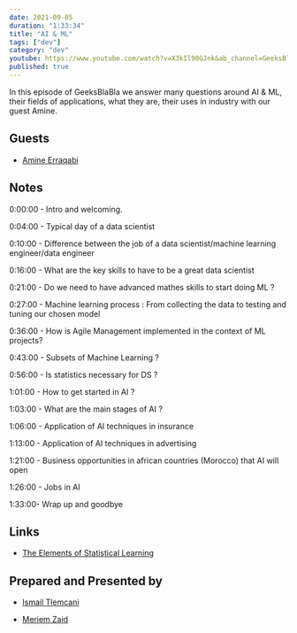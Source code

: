 ```yaml
---
date: 2021-09-05
duration: "1:33:34"
title: "AI & ML"
tags: ["dev"]
category: "dev"
youtube: https://www.youtube.com/watch?v=X3kIl90GJnk&ab_channel=GeeksBlaBla
published: true
---
```


In this episode of GeeksBlaBla we answer many questions around AI & ML, their fields of applications, what they are, their uses in industry with our guest Amine.

## Guests

- [Amine Erraqabi](https://www.linkedin.com/in/amine-erraqabi-35711a96/)

## Notes

0:00:00 - Intro and welcoming.

0:04:00 - Typical day of a data scientist

0:10:00 - Difference between the job of a data scientist/machine learning engineer/data engineer

0:16:00 - What are the key skills to have to be a great data scientist

0:21:00 - Do we need to have advanced mathes skills to start doing ML ?

0:27:00 - Machine learning process : From collecting the data to testing and tuning our chosen model

0:36:00 - How is Agile Management implemented in the context of ML projects?

0:43:00 - Subsets of Machine Learning ?

0:56:00 - Is statistics necessary for DS ?

1:01:00 - How to get started in AI ?

1:03:00 - What are the main stages of AI ?

1:06:00 - Application of AI techniques in insurance

1:13:00 - Application of AI techniques in advertising

1:21:00 - Business opportunities in african countries (Morocco) that AI will open

1:26:00 - Jobs in AI

1:33:00- Wrap up and goodbye

## Links

- [The Elements of Statistical Learning](https://web.stanford.edu/~hastie/ElemStatLearn/)

## Prepared and Presented by

- [Ismail Tlemcani](https://twitter.com/Ismailtlem)

- [Meriem Zaid](https://twitter.com/_iMeriem)
